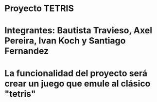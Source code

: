 # Proyecto TETRIS
# Integrantes: Bautista Travieso, Axel Pereira, Ivan Koch y Santiago Fernandez
# La funcionalidad del proyecto será crear un juego que emule al clásico "tetris"
